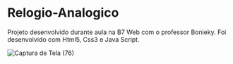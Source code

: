 # Relogio-Analogico

Projeto desenvolvido durante aula na B7 Web com o professor Bonieky. Foi desenvolvido com Html5, Css3 e Java Script.

![Captura de Tela (76)](https://user-images.githubusercontent.com/108766424/234115375-379c82fc-efdc-4263-8699-db352a6d33a9.png)
